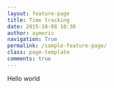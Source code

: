 ```yaml
---
layout: feature-page
title: Time tracking
date: 2015-10-08 10:30
author: aymeric
navigation: True
permalink: /sample-feature-page/
class: page-template
comments: true
---
```



Hello world
